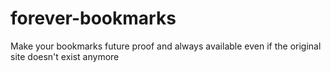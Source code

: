 # forever-bookmarks

Make your bookmarks future proof and always available even if the original site doesn't exist anymore

